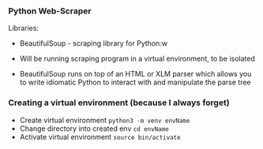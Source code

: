 ### Python Web-Scraper
Libraries:
- BeautifulSoup - scraping library for Python:w

- Will be running scraping program in a virtual environment, to be isolated
- BeautifulSoup runs on top of an HTML or XLM parser which allows you to write idiomatic Python to interact with and manipulate the parse tree

### Creating a virtual environment (because I always forget)
- Create virtual environment
    `python3 -m venv envName`
- Change directory into created env
    `cd envName`
- Activate virtual environment
    `source bin/activate`
